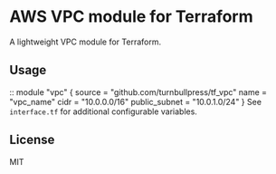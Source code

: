 # AWS VPC module for Terraform
A lightweight VPC module for Terraform.
## Usage
::
module "vpc" {
  source = "github.com/turnbullpress/tf_vpc"
  name   = "vpc_name"
  cidr   = "10.0.0.0/16"
public_subnet = "10.0.1.0/24"
}
See `interface.tf` for additional configurable variables.
## License
MIT
